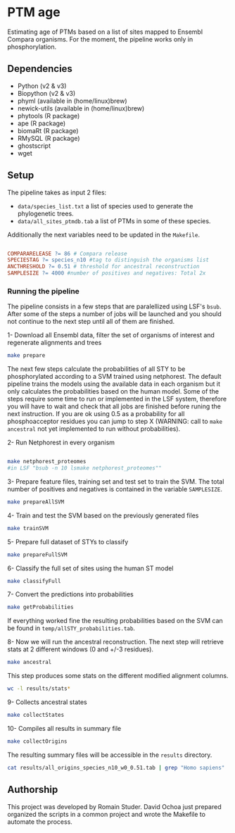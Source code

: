 
# PTM age

Estimating age of PTMs based on a list of sites mapped to Ensembl Compara organisms. For the moment, the pipeline works
only in phosphorylation.


## Dependencies

- Python (v2 & v3)
- Biopython (v2 & v3)
- phyml (available in (home/linux)brew)
- newick-utils (available in (home/linux)brew)
- phytools (R package)
- ape (R package)
- biomaRt (R package)
- RMySQL (R package)
- ghostscript
- wget

## Setup

The pipeline takes as input 2 files:

- `data/species_list.txt` a list of species used to generate the phylogenetic trees.
- `data/all_sites_ptmdb.tab` a list of PTMs in some of these species.

Additionally the next variables need to be updated in the `Makefile`.

```makefile

COMPARARELEASE ?= 86 # Compara release
SPECIESTAG ?= species_n10 #tag to distinguish the organisms list
ANCTHRESHOLD ?= 0.51 # threshold for ancestral reconstruction
SAMPLESIZE ?= 4000 #number of positives and negatives: Total 2x

```

### Running the pipeline ###

The pipeline consists in a few steps that are paralellized using LSF's `bsub`. After some of the steps a number of jobs
will be launched and you should not continue to the next step until all of them are finished.

1- Download all Ensembl data, filter the set of organisms of interest and regenerate alignments and trees 

```bash
make prepare
```

The next few steps calculate the probabilities of all STY to be phosphorylated according to a SVM trained using
netphorest. The default pipeline trains the models using the available data in each organism but it only calculates the
probabilities based on the human model. Some of the steps require some time to run or implemented in the LSF system,
therefore you will have to wait and check that all jobs are finished before runing the next instruction. If you are ok
using 0.5 as a probability for all phosphoacceptor residues you can jump to step X (WARNING: call to `make ancestral`
not yet implemented to run without probabilities).


2- Run Netphorest in every organism

```bash

make netphorest_proteomes
#in LSF "bsub -n 10 lsmake netphorest_proteomes""

```

3- Prepare feature files, training set and test set to train the SVM. The total number of positives and negatives is
contained in the variable `SAMPLESIZE`.

```bash
make prepareAllSVM
```

4- Train and test the SVM based on the previously generated files

```bash
make trainSVM
```

5- Prepare full dataset of STYs to classify

```bash
make prepareFullSVM
```

6- Classify the full set of sites using the human ST model

```bash
make classifyFull
```

7- Convert the predictions into probabilities

```bash
make getProbabilities
```

If everything worked fine the resulting probabilities based on the SVM can be found in `temp/allSTY_probabilities.tab`.


8- Now we will run the ancestral reconstruction. The next step will retrieve stats at 2 different windows (0 and +/-3
residues).

```bash
make ancestral
```

This step produces some stats on the different modified alignment columns.

```bash
wc -l results/stats* 
```

9- Collects ancestral states

```bash
make collectStates 
```

10- Compiles all results in summary file

```bash
make collectOrigins 
```

The resulting summary files will be accessible in the `results` directory.

```bash
cat results/all_origins_species_n10_w0_0.51.tab | grep "Homo sapiens" | cut -f9,9 | sort | uniq -c
```


## Authorship ##

This project was developed by Romain Studer. David Ochoa just prepared organized the scripts in a common project and
wrote the Makefile to automate the process.

